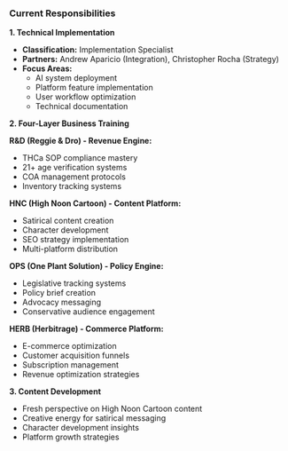 ### **Current Responsibilities**

**1. Technical Implementation**

- **Classification:** Implementation Specialist
- **Partners:** Andrew Aparicio (Integration), Christopher Rocha (Strategy)
- **Focus Areas:**
  - AI system deployment
  - Platform feature implementation
  - User workflow optimization
  - Technical documentation

**2. Four-Layer Business Training**

**R&D (Reggie & Dro) - Revenue Engine:**

- THCa SOP compliance mastery
- 21+ age verification systems
- COA management protocols
- Inventory tracking systems

**HNC (High Noon Cartoon) - Content Platform:**

- Satirical content creation
- Character development
- SEO strategy implementation
- Multi-platform distribution

**OPS (One Plant Solution) - Policy Engine:**

- Legislative tracking systems
- Policy brief creation
- Advocacy messaging
- Conservative audience engagement

**HERB (Herbitrage) - Commerce Platform:**

- E-commerce optimization
- Customer acquisition funnels
- Subscription management
- Revenue optimization strategies

**3. Content Development**

- Fresh perspective on High Noon Cartoon content
- Creative energy for satirical messaging
- Character development insights
- Platform growth strategies
